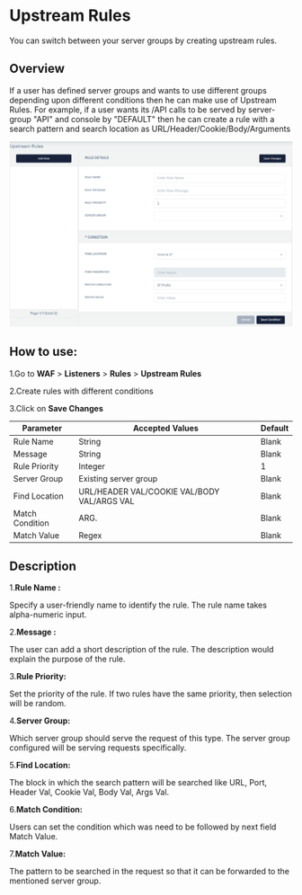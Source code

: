 # Upstream Rules 
You can switch between your server groups by creating upstream rules.

## Overview 

If a user has defined server groups and wants to use different groups depending upon different conditions then he can make use of Upstream Rules. For example, if a user wants its /API calls to be served by server-group "API" and console by "DEFAULT" then he can create a rule with a search pattern and search location as URL/Header/Cookie/Body/Arguments

![upstream rules](/img/waf/v6/docs/upstreamrules.png)

## How to use:
1.Go to **WAF** > **Listeners** > **Rules** > **Upstream Rules**

2.Create rules with different conditions

3.Click on **Save Changes**

| Parameter | Accepted Values | Default
| ----------- | ----------- |--------- |
| Rule Name|String|Blank
Message|String|Blank
Rule Priority|Integer|1
Server Group|Existing server group|Blank
Find Location|URL/HEADER VAL/COOKIE VAL/BODY VAL/ARGS VAL|Blank
Match Condition|ARG.|Blank
Match Value|Regex|Blank

## Description
1.**Rule Name :**

Specify a user-friendly name to identify the rule. The rule name takes alpha-numeric input.

2.**Message :**

The user can add a short description of the rule. The description would explain the purpose of the rule.

3.**Rule Priority:** 

Set the priority of the rule. If two rules have the same priority, then selection will be random.

4.**Server Group:** 

Which server group should serve the request of this type. The server group configured will be serving requests specifically.

5.**Find Location:** 

The block in which the search pattern will be searched like URL, Port, Header Val, Cookie Val, Body Val, Args Val.

6.**Match Condition:**

Users can set the condition which was need to be followed by next field Match Value.

7.**Match Value:**

The pattern to be searched in the request so that it can be forwarded to the mentioned server group.
